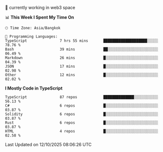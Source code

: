 🔭 currently working in web3 space

<!--START_SECTION:waka-->
📊 **This Week I Spent My Time On** 

```text
🕑︎ Time Zone: Asia/Bangkok

💬 Programming Languages: 
TypeScript               7 hrs 55 mins       ████████████████████░░░░░   78.76 % 
Bash                     39 mins             ██░░░░░░░░░░░░░░░░░░░░░░░   06.49 % 
Markdown                 26 mins             █░░░░░░░░░░░░░░░░░░░░░░░░   04.39 % 
JSON                     17 mins             █░░░░░░░░░░░░░░░░░░░░░░░░   02.98 % 
Other                    12 mins             █░░░░░░░░░░░░░░░░░░░░░░░░   02.02 % 
```

**I Mostly Code in TypeScript** 

```text
TypeScript               87 repos            ██████████████░░░░░░░░░░░   56.13 % 
C#                       6 repos             █░░░░░░░░░░░░░░░░░░░░░░░░   03.87 % 
Solidity                 6 repos             █░░░░░░░░░░░░░░░░░░░░░░░░   03.87 % 
Rust                     6 repos             █░░░░░░░░░░░░░░░░░░░░░░░░   03.87 % 
HTML                     4 repos             █░░░░░░░░░░░░░░░░░░░░░░░░   02.58 % 
```




 Last Updated on 12/10/2025 08:06:26 UTC
<!--END_SECTION:waka-->
